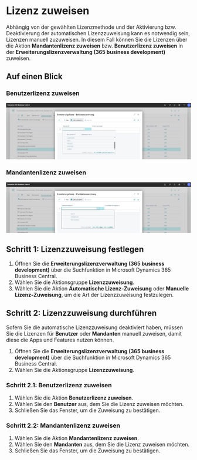 # Lizenz zuweisen

Abhängig von der gewählten Lizenzmethode und der Aktivierung bzw. Deaktivierung der automatischen Lizenzzuweisung kann es notwendig sein, Lizenzen manuell zuzuweisen. In diesem Fall können Sie die Lizenzen über die Aktion **Mandantenlizenz zuweisen** bzw. **Benutzerlizenz zuweisen** in der **Erweiterungslizenzverwaltung (365 business development)** zuweisen.

## Auf einen Blick

### Benutzerlizenz zuweisen

![Benutzerlizenz zuweisen](/assets/images/licensing/2e8fed2a-ccf2-430b-97b1-27f58671979f.png)

### Mandantenlizenz zuweisen

![Mandantenlizenz zuweisen](/assets/images/licensing/beefa6a2-840c-4125-90fa-f95a7e389d22.png)

## Schritt 1: Lizenzzuweisung festlegen

1. Öffnen Sie die **Erweiterungslizenzverwaltung (365 business development)** über die Suchfunktion in Microsoft Dynamics 365 Business Central.
2. Wählen Sie die Aktionsgruppe **Lizenzzuweisung**.
3. Wählen Sie die Aktion **Automatische Lizenz-Zuweisung** oder **Manuelle Lizenz-Zuweisung**, um die Art der Lizenzzuweisung festzulegen.

## Schritt 2: Lizenzzuweisung durchführen

Sofern Sie die automatische Lizenzzuweisung deaktiviert haben, müssen Sie die Lizenzen für **Benutzer** oder **Mandanten** manuell zuweisen, damit diese die Apps und Features nutzen können.

1. Öffnen Sie die **Erweiterungslizenzverwaltung (365 business development)** über die Suchfunktion in Microsoft Dynamics 365 Business Central.
2. Wählen Sie die Aktionsgruppe **Lizenzzuweisung**.

### Schritt 2.1: Benutzerlizenz zuweisen

1. Wählen Sie die Aktion **Benutzerlizenz zuweisen**.
2. Wählen Sie den **Benutzer** aus, dem Sie die Lizenz zuweisen möchten.
3. Schließen Sie das Fenster, um die Zuweisung zu bestätigen.

### Schritt 2.2: Mandantenlizenz zuweisen

1. Wählen Sie die Aktion **Mandantenlizenz zuweisen**.
2. Wählen Sie den **Mandanten** aus, dem Sie die Lizenz zuweisen möchten.
3. Schließen Sie das Fenster, um die Zuweisung zu bestätigen.

